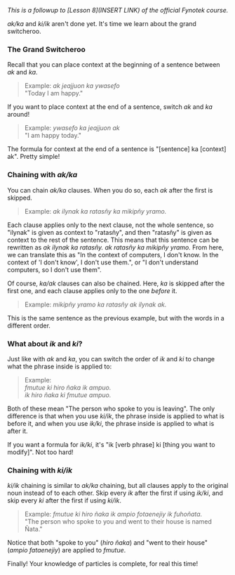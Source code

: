 *This is a followup to [Lesson 8](INSERT LINK) of the official Fynotek course.*

*ak/ka* and *ki/ik* aren't done yet. It's time we learn about the grand switcheroo.

### The Grand Switcheroo
Recall that you can place context at the beginning of a sentence between *ak* and *ka*.
> Example: *ak jeajjuon ka ywasefo*\
> "Today I am happy."

If you want to place context at the end of a sentence, switch *ak* and *ka* around!
> Example: *ywasefo ka jeajjuon ak*\
> "I am happy today."

The formula for context at the end of a sentence is "[sentence] ka [context] ak". Pretty simple!

### Chaining with *ak/ka*
You can chain *ak/ka* clauses. When you do so, each *ak* after the first is skipped.
> Example: *ak ilynak ka ratasñy ka mikipñy yramo.*

Each clause applies only to the next clause, not the whole sentence, so "ilynak" is given as context to "ratasñy", and then "ratasñy" is given as context to the rest of the sentence.
This means that this sentence can be rewritten as *ak ilynak ka ratasñy. ak ratasñy ka mikipñy yramo.* From here, we can translate this as "In the context of computers, I don't know. In the context of 'I don't know', I don't use them.", or "I don't understand computers, so I don't use them".

Of course, *ka/ak* clauses can also be chained. Here, *ka* is skipped after the first one, and each clause applies only to the one *before* it.
> Example: *mikipñy yramo ka ratasñy ak ilynak ak.*

This is the same sentence as the previous example, but with the words in a different order.


### What about *ik* and *ki*?
Just like with *ak* and *ka*, you can switch the order of *ik* and *ki* to change what the phrase inside is applied to:
> Example:\
> *fmutue ki hiro ñaka ik ampuo.\
> ik hiro ñaka ki fmutue ampuo.*

Both of these mean "The person who spoke to you is leaving". The only difference is that when you use *ki/ik*, the phrase inside is applied to what is before it, and when you use *ik/ki*, the phrase inside is applied to what is after it.

If you want a formula for *ik/ki*, it's "ik [verb phrase] ki [thing you want to modify]". Not too hard!

### Chaining with *ki/ik*
*ki/ik* chaining is similar to *ak/ka* chaining, but all clauses apply to the original noun instead of to each other. Skip every *ik* after the first if using *ik/ki*, and skip every *ki* after the first if using *ki/ik*.
> Example: *fmutue ki hiro ñaka ik ampio fotaenejiy ik fuhoñata.*\
> "The person who spoke to you and went to their house is named Ñata."

Notice that both "spoke to you" (*hiro ñaka*) and "went to their house" (*ampio fataenejiy*) are applied to *fmutue*.

Finally! Your knowledge of particles is complete, for real this time!
